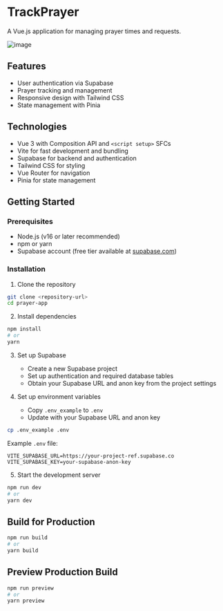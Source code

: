 # TrackPrayer 

A Vue.js application for managing prayer times and requests.

![image](https://github.com/user-attachments/assets/ce29a69c-b7d1-4db8-9a56-a97a66f2a3d5)


## Features

- User authentication via Supabase
- Prayer tracking and management
- Responsive design with Tailwind CSS
- State management with Pinia

## Technologies

- Vue 3 with Composition API and `<script setup>` SFCs
- Vite for fast development and bundling
- Supabase for backend and authentication
- Tailwind CSS for styling
- Vue Router for navigation
- Pinia for state management

## Getting Started

### Prerequisites

- Node.js (v16 or later recommended)
- npm or yarn
- Supabase account (free tier available at [supabase.com](https://supabase.com))

### Installation

1. Clone the repository
```bash
git clone <repository-url>
cd prayer-app
```

2. Install dependencies
```bash
npm install
# or
yarn
```

3. Set up Supabase
   - Create a new Supabase project
   - Set up authentication and required database tables
   - Obtain your Supabase URL and anon key from the project settings

4. Set up environment variables
   - Copy `.env_example` to `.env`
   - Update with your Supabase URL and anon key

```bash
cp .env_example .env
```

Example `.env` file:
```
VITE_SUPABASE_URL=https://your-project-ref.supabase.co
VITE_SUPABASE_KEY=your-supabase-anon-key
```

5. Start the development server
```bash
npm run dev
# or
yarn dev
```

## Build for Production

```bash
npm run build
# or
yarn build
```

## Preview Production Build

```bash
npm run preview
# or
yarn preview
```
